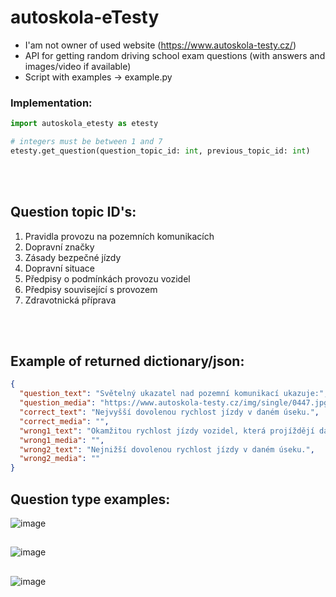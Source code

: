 # autoskola-eTesty

- I'am not owner of used website (https://www.autoskola-testy.cz/)
- API for getting random driving school exam questions (with answers and images/video if available)
- Script with examples -> example.py

### Implementation:
```py
import autoskola_etesty as etesty

# integers must be between 1 and 7
etesty.get_question(question_topic_id: int, previous_topic_id: int)
```

<br></br>

## Question topic ID's:
1) Pravidla provozu na pozemních komunikacích
2) Dopravní značky
3) Zásady bezpečné jízdy
4) Dopravní situace
5) Předpisy o podmínkách provozu vozidel
6) Předpisy související s provozem
7) Zdravotnická příprava

<br></br>

## Example of returned dictionary/json:
```json
{
  "question_text": "Světelný ukazatel nad pozemní komunikací ukazuje:",
  "question_media": "https://www.autoskola-testy.cz/img/single/0447.jpg",
  "correct_text": "Nejvyšší dovolenou rychlost jízdy v daném úseku.",
  "correct_media": "",
  "wrong1_text": "Okamžitou rychlost jízdy vozidel, která projíždějí daným úsekem.",
  "wrong1_media": "",
  "wrong2_text": "Nejnižší dovolenou rychlost jízdy v daném úseku.",
  "wrong2_media": ""
}
```

## Question type examples:
![image](https://user-images.githubusercontent.com/82058894/229222391-3b293da2-5160-42c9-acbe-6760db31ba75.png)
##
![image](https://user-images.githubusercontent.com/82058894/229223171-c5835064-6c8d-4a3a-a5b2-b77edb00d647.png)
##
![image](https://user-images.githubusercontent.com/82058894/229223445-d1571559-5314-4a6a-9c9c-972bdba6608f.png)
